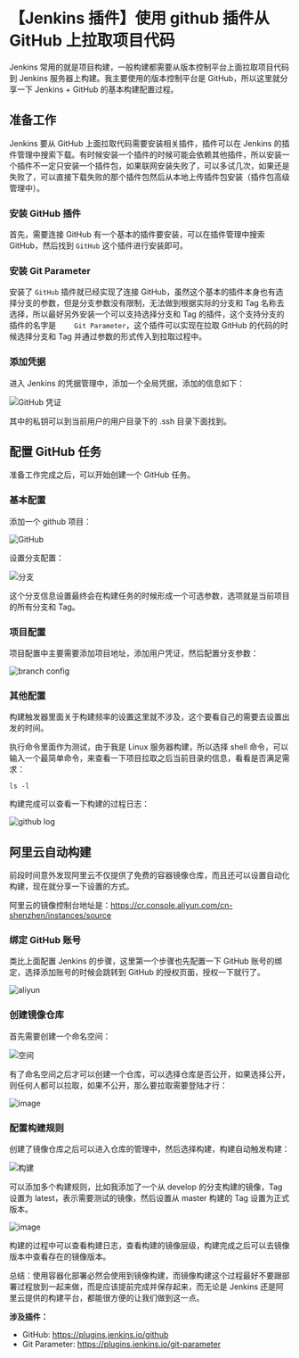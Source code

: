 # 【Jenkins 插件】使用 github 插件从 GitHub 上拉取项目代码

Jenkins 常用的就是项目构建，一般构建都需要从版本控制平台上面拉取项目代码到 Jenkins 服务器上构建。我主要使用的版本控制平台是 GitHub，所以这里就分享一下 Jenkins + GitHub 的基本构建配置过程。

## 准备工作
Jenkins 要从 GitHub 上面拉取代码需要安装相关插件，插件可以在 Jenkins 的插件管理中搜索下载。有时候安装一个插件的时候可能会依赖其他插件，所以安装一个插件不一定只安装一个插件包，如果联网安装失败了，可以多试几次，如果还是失败了，可以直接下载失败的那个插件包然后从本地上传插件包安装（插件包高级管理中）。

### 安装 GitHub 插件
首先，需要连接 GitHub 有一个基本的插件要安装，可以在插件管理中搜索 GitHub，然后找到 `GitHub` 这个插件进行安装即可。


### 安装 Git Parameter
安装了 `GitHub` 插件就已经实现了连接 GitHub，虽然这个基本的插件本身也有选择分支的参数，但是分支参数没有限制，无法做到根据实际的分支和 Tag 名称去选择，所以最好另外安装一个可以支持选择分支和 Tag 的插件，这个支持分支的插件的名字是 `	
Git Parameter`，这个插件可以实现在拉取 GitHub 的代码的时候选择分支和 Tag 并通过参数的形式传入到拉取过程中。

### 添加凭据
进入 Jenkins 的凭据管理中，添加一个全局凭据，添加的信息如下：

![GitHub 凭证](https://tendcode.com/cdn/article/190706/tendcode_2019-07-06_22-52-26.png)

其中的私钥可以到当前用户的用户目录下的 .ssh 目录下面找到。

## 配置 GitHub 任务
准备工作完成之后，可以开始创建一个 GitHub 任务。

### 基本配置
添加一个 github 项目：

![GitHub](https://tendcode.com/cdn/tendcode_2019-07-06_23-14-01.png)

设置分支配置：

![分支](https://tendcode.com/cdn/tendcode_2019-07-06_23-21-56.png)

这个分支信息设置最终会在构建任务的时候形成一个可选参数，选项就是当前项目的所有分支和 Tag。

### 项目配置

项目配置中主要需要添加项目地址，添加用户凭证，然后配置分支参数：

![branch config](https://tendcode.com/cdn/tendcode_2019-07-06_23-27-38.png)

### 其他配置

构建触发器里面关于构建频率的设置这里就不涉及，这个要看自己的需要去设置出发的时间。

执行命令里面作为测试，由于我是 Linux 服务器构建，所以选择 shell 命令，可以输入一个最简单命令，来查看一下项目拉取之后当前目录的信息，看看是否满足需求：

```shell
ls -l
```
构建完成可以查看一下构建的过程日志：

![github log](https://tendcode.com/cdn/tendcode_2019-07-07_00-22-40.png)

## 阿里云自动构建

前段时间意外发现阿里云不仅提供了免费的容器镜像仓库，而且还可以设置自动化构建，现在就分享一下设置的方式。

阿里云的镜像控制台地址是：<https://cr.console.aliyun.com/cn-shenzhen/instances/source>

### 绑定 GitHub 账号
类比上面配置 Jenkins 的步骤，这里第一个步骤也先配置一下 GitHub 账号的绑定，选择添加账号的时候会跳转到 GitHub 的授权页面，授权一下就行了。

![aliyun](https://tendcode.com/cdn/article/190706/tendcode_2019-07-06_23-48-22.png)

### 创建镜像仓库

首先需要创建一个命名空间：

![空间](https://tendcode.com/cdn/tendcode_2019-07-06_23-53-50.png)

有了命名空间之后才可以创建一个仓库，可以选择仓库是否公开，如果选择公开，则任何人都可以拉取，如果不公开，那么要拉取需要登陆才行：

![image](https://tendcode.com/cdn/tendcode_2019-07-06_23-54-19.png)

### 配置构建规则

创建了镜像仓库之后可以进入仓库的管理中，然后选择构建，构建自动触发构建：

![构建](https://tendcode.com/cdn/tendcode_2019-07-07_00-00-17.png)

可以添加多个构建规则，比如我添加了一个从 develop 的分支构建的镜像，Tag 设置为 latest，表示需要测试的镜像，然后设置从 master 构建的 Tag 设置为正式版本。

![image](https://tendcode.com/cdn/tendcode_2019-07-07_00-02-33.png)

构建的过程中可以查看构建日志，查看构建的镜像层级，构建完成之后可以去镜像版本中查看存在的镜像版本。


总结：使用容器化部署必然会使用到镜像构建，而镜像构建这个过程最好不要跟部署过程放到一起来做，而是应该提前完成并保存起来，而无论是 Jenkins 还是阿里云提供的构建平台，都能很方便的让我们做到这一点。

**涉及插件：**

- GitHub: <https://plugins.jenkins.io/github>
- Git Parameter: <https://plugins.jenkins.io/git-parameter>